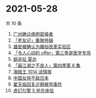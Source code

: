 # 2021-05-28

共 10 条

<!-- BEGIN -->
<!-- 最后更新时间 Fri May 28 2021 05:12:42 GMT+0800 (China Standard Time) -->

1. [广州确诊病例密接者](https://www.zhihu.com/search?q=广州疫情)
2. [「老友记」重聚特辑](https://www.zhihu.com/search?q=老友记重聚)
3. [雄安被确认为婚俗改革实验区](https://www.zhihu.com/search?q=雄安)
4. [「令人心动的 offer」第三季是医学专场](https://www.zhihu.com/search?q=令人心动的offer第三季)
5. [姚非拉 夏达](https://www.zhihu.com/search?q=姚非拉)
6. [「画江湖之不良人」第四季第 6 集](https://www.zhihu.com/search?q=画江湖之不良人第四季)
7. [海贼王 1014 话情报](https://www.zhihu.com/search?q=海贼王)
8. [中国女排不敌日本](https://www.zhihu.com/search?q=中国女排)
9. [翟天临回复近期被骂事件](https://www.zhihu.com/search?q=翟天临回复)
10. [虚幻引擎 5 抢先体验](https://www.zhihu.com/search?q=虚幻引擎5)

<!-- END -->
